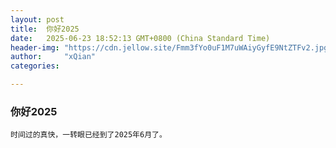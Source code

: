 ```yaml
---
layout: post
title:  你好2025
date:   2025-06-23 18:52:13 GMT+0800 (China Standard Time)
header-img: "https://cdn.jellow.site/Fmm3fYo0uF1M7uWAiyGyfE9NtZTFv2.jpg"
author:     "xQian"
categories: 

---
```


### 你好2025
    
    时间过的真快，一转眼已经到了2025年6月了。